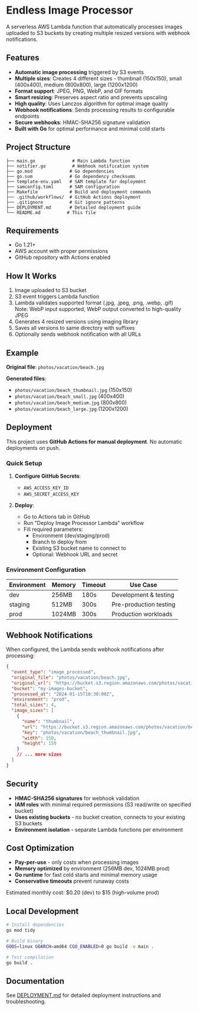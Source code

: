 # Endless Image Processor

A serverless AWS Lambda function that automatically processes images uploaded to S3 buckets by creating multiple resized versions with webhook notifications.

## Features

- **Automatic image processing** triggered by S3 events
- **Multiple sizes**: Creates 4 different sizes - thumbnail (150x150), small (400x400), medium (800x800), large (1200x1200)
- **Format support**: JPEG, PNG, WebP, and GIF formats
- **Smart resizing**: Preserves aspect ratio and prevents upscaling
- **High quality**: Uses Lanczos algorithm for optimal image quality
- **Webhook notifications**: Sends processing results to configurable endpoints
- **Secure webhooks**: HMAC-SHA256 signature validation
- **Built with Go** for optimal performance and minimal cold starts

## Project Structure

```
├── main.go              # Main Lambda function
├── notifier.go          # Webhook notification system
├── go.mod              # Go dependencies
├── go.sum              # Go dependency checksums
├── template-env.yaml   # SAM template for deployment
├── samconfig.toml      # SAM configuration
├── Makefile            # Build and deployment commands
├── .github/workflows/  # GitHub Actions deployment
├── .gitignore          # Git ignore patterns
├── DEPLOYMENT.md       # Detailed deployment guide
└── README.md          # This file
```

## Requirements

- Go 1.21+
- AWS account with proper permissions
- GitHub repository with Actions enabled

## How It Works

1. Image uploaded to S3 bucket
2. S3 event triggers Lambda function
3. Lambda validates supported format (.jpg, .jpeg, .png, .webp, .gif)  
   Note: WebP input supported, WebP output converted to high-quality JPEG
4. Generates 4 resized versions using imaging library
5. Saves all versions to same directory with suffixes
6. Optionally sends webhook notification with all URLs

## Example

**Original file**: `photos/vacation/beach.jpg`

**Generated files**:
- `photos/vacation/beach_thumbnail.jpg` (150x150)
- `photos/vacation/beach_small.jpg` (400x400) 
- `photos/vacation/beach_medium.jpg` (800x800)
- `photos/vacation/beach_large.jpg` (1200x1200)

## Deployment

This project uses **GitHub Actions for manual deployment**. No automatic deployments on push.

### Quick Setup

1. **Configure GitHub Secrets**:
   - `AWS_ACCESS_KEY_ID`
   - `AWS_SECRET_ACCESS_KEY`

2. **Deploy**:
   - Go to Actions tab in GitHub
   - Run "Deploy Image Processor Lambda" workflow
   - Fill required parameters:
     - Environment (dev/staging/prod)
     - Branch to deploy from
     - Existing S3 bucket name to connect to
     - Optional: Webhook URL and secret

### Environment Configuration

| Environment | Memory | Timeout | Use Case |
|-------------|--------|---------|----------|
| dev         | 256MB  | 180s    | Development & testing |
| staging     | 512MB  | 300s    | Pre-production testing |
| prod        | 1024MB | 300s    | Production workloads |

## Webhook Notifications

When configured, the Lambda sends webhook notifications after processing:

```json
{
  "event_type": "image_processed",
  "original_file": "photos/vacation/beach.jpg",
  "original_url": "https://bucket.s3.region.amazonaws.com/photos/vacation/beach.jpg",
  "bucket": "my-images-bucket",
  "processed_at": "2024-01-15T10:30:00Z",
  "environment": "prod",
  "total_sizes": 4,
  "image_sizes": [
    {
      "name": "thumbnail",
      "url": "https://bucket.s3.region.amazonaws.com/photos/vacation/beach_thumbnail.jpg",
      "key": "photos/vacation/beach_thumbnail.jpg",
      "width": 150,
      "height": 150
    }
    // ... more sizes
  ]
}
```

## Security

- **HMAC-SHA256 signatures** for webhook validation
- **IAM roles** with minimal required permissions (S3 read/write on specified bucket)
- **Uses existing buckets** - no bucket creation, connects to your existing S3 buckets
- **Environment isolation** - separate Lambda functions per environment

## Cost Optimization

- **Pay-per-use** - only costs when processing images
- **Memory optimized** by environment (256MB dev, 1024MB prod)
- **Go runtime** for fast cold starts and minimal memory usage
- **Conservative timeouts** prevent runaway costs

Estimated monthly cost: $0.20 (dev) to $15 (high-volume prod)

## Local Development

```bash
# Install dependencies
go mod tidy

# Build binary
GOOS=linux GOARCH=amd64 CGO_ENABLED=0 go build -o main .

# Test compilation
go build .
```

## Documentation

See [DEPLOYMENT.md](DEPLOYMENT.md) for detailed deployment instructions and troubleshooting.